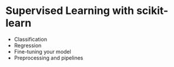 # Supervised Learning with scikit-learn #

* Classification
* Regression
* Fine-tuning your model
* Preprocessing and pipelines
